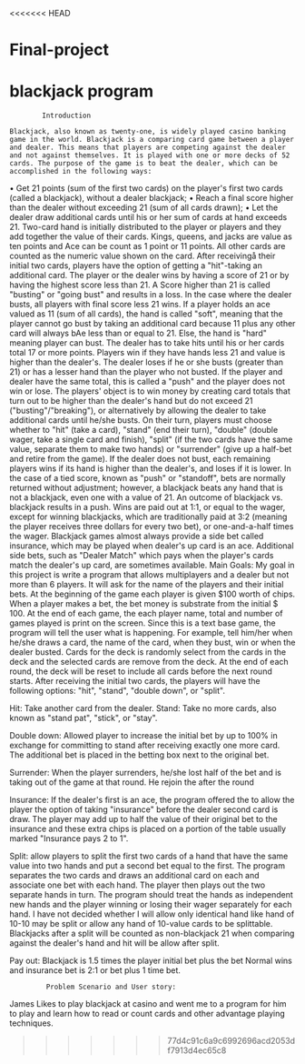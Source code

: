 <<<<<<< HEAD
# Final-project
blackjack program
=======
			
			Introduction
		
	Blackjack, also known as twenty-one, is widely played casino banking game in the world. Blackjack is a comparing card game between a player and dealer. This means that players are competing against the dealer and not against themselves. It is played with one or more decks of 52 cards. The purpose of the game is to beat the dealer, which can be accomplished in the following ways:
•	Get 21 points (sum of the first two cards) on the player's first two cards (called a blackjack), without a dealer blackjack;
•	Reach a final score higher than the dealer without exceeding 21 (sum of all cards drawn); 
•	Let the dealer draw additional cards until his or her sum of cards at hand exceeds 21.
	Two-card hand is initially distributed to the player or players and they add together the value of their cards. Kings, queens, and jacks are value as ten points and Ace can be count as 1 point or 11 points. All other cards are counted as the numeric value shown on the card. After receivingå their initial two cards, players have the option of getting a "hit"-taking an additional card. The player or the dealer wins by having a score of 21 or by having the highest score less than 21. A Score higher than 21 is called "busting" or "going bust" and results in a loss. In the case where the dealer busts, all players with final score less 21 wins. If a player holds an ace valued as 11 (sum of all cards), the hand is called "soft", meaning that the player cannot go bust by taking an additional card because 11 plus any other card will always bAe less than or equal to 21. Else, the hand is "hard" meaning player can bust.
	The dealer has to take hits until his or her cards total 17 or more points. Players win if they have hands less 21 and value is higher than the dealer's. The dealer loses if he or she busts (greater than 21) or has a lesser hand than the player who not busted. If the player and dealer have the same total, this is called a "push" and the player does not win or lose. 
The players' object is to win money by creating card totals that turn out to be higher than the dealer's hand but do not exceed 21 ("busting"/"breaking"), or alternatively by allowing the dealer to take additional cards until he/she busts. On their turn, players must choose whether to "hit" (take a card), "stand" (end their turn), "double" (double wager, take a single card and finish), "split" (if the two cards have the same value, separate them to make two hands) or "surrender" (give up a half-bet and retire from the game). If the dealer does not bust, each remaining players wins if its hand is higher than the dealer's, and loses if it is lower. In the case of a tied score, known as "push" or "standoff", bets are normally returned without adjustment; however, a blackjack beats any hand that is not a blackjack, even one with a value of 21. An outcome of blackjack vs. blackjack results in a push. Wins are paid out at 1:1, or equal to the wager, except for winning blackjacks, which are traditionally paid at 3:2 (meaning the player receives three dollars for every two bet), or one-and-a-half times the wager. 
Blackjack games almost always provide a side bet called insurance, which may be played when dealer's up card is an ace. Additional side bets, such as "Dealer Match" which pays when the player's cards match the dealer's up card, are sometimes available.
			Main Goals: 
My goal in this project is write a program that allows multiplayers and a dealer but not more than 6 players. It will ask for the name of the players and their initial bets. At the beginning of the game each player is given $100 worth of chips. When a player makes a bet, the bet money is substrate from the initial $ 100. At the end of each game, the each player name, total and number of games played is print on the screen. Since this is a text base game, the program will tell the user what is happening. For example, tell him/her when he/she draws a card, the name of the card, when they bust, win or when the dealer busted. Cards for the deck is randomly select from the cards in the deck and the selected cards are remove from the deck. At the end of each round, the deck will be reset to include all cards before the next round starts.
	After receiving the initial two cards, the players will have the following options: "hit", "stand", "double down", or "split".  

Hit: Take another card from the dealer.
Stand: Take no more cards, also known as "stand pat", "stick", or "stay".

Double down: Allowed player to increase the initial bet by up to 100% in exchange for committing to stand after receiving exactly one more card. The additional bet is placed in the betting box next to the original bet.

Surrender: When the player surrenders, he/she lost half of the bet and is taking out of the game at that round. He rejoin the after the round    

Insurance: If the dealer's first is an ace, the program offered the to allow the   player the option of taking "insurance" before the dealer second card is draw.
      The player may add up to half the value of their original bet to the insurance and these extra chips is placed on a portion of the table usually marked "Insurance pays 2 to 1".

Split: allow players to split the first two cards of a hand that have the same value into two hands and put a second bet equal to the first. The program separates the two cards and draws an additional card on each and associate one bet with each hand. The player then plays out the two separate hands in turn. The program should treat the hands as independent new hands and the player winning or losing their wager separately for each hand.  I have not decided whether I will allow only identical hand like hand of 10-10 may be split or allow any hand of 10-value cards to be splittable. Blackjacks after a split will be counted as non-blackjack 21 when comparing against the dealer's hand and hit will be allow after split.


Pay out: Blackjack is 1.5 times the player initial bet plus the bet
         Normal wins and insurance bet is 2:1 or bet plus 1 time bet.

        	 Problem Scenario and User story:
James Likes to play blackjack at casino and went me to a program for him to play and learn how to read or count cards and other advantage playing techniques.
>>>>>>> 77d4c91c6a9c6992696acd2053df7913d4ec65c8

